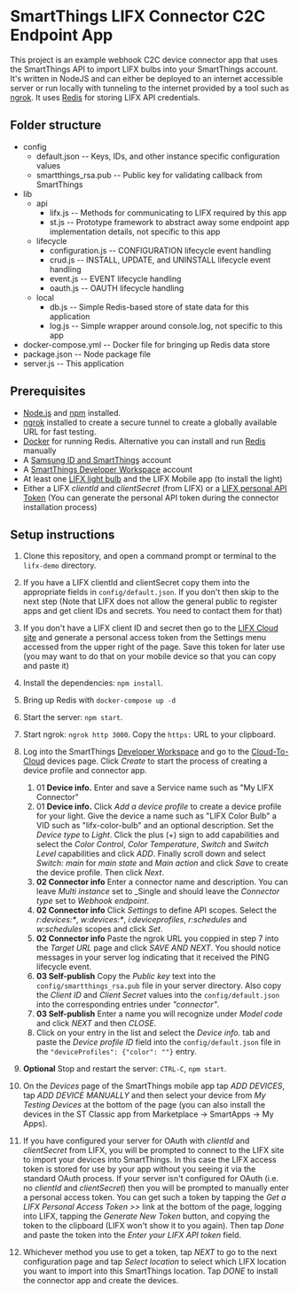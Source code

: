 # SmartThings LIFX Connector C2C Endpoint App

This project is an example webhook C2C device connector app that uses the SmartThings API to import LIFX bulbs
into your SmartThings account. It's written in NodeJS and can either be deployed to an internet accessible server 
or run locally with tunneling to the internet provided by a tool such as [ngrok](https://ngrok.com/). 
It uses [Redis](https://redis.io/) for storing LIFX API credentials.


## Folder structure

- config
  - default.json -- Keys, IDs, and other instance specific configuration values
  - smartthings_rsa.pub -- Public key for validating callback from SmartThings
- lib
    - api
        - lifx.js -- Methods for communicating to LIFX required by this app
        - st.js -- Prototype framework to abstract away some endpoint app implementation details, not specific to this app
    - lifecycle
        - configuration.js -- CONFIGURATION lifecycle event handling
        - crud.js -- INSTALL, UPDATE, and UNINSTALL lifecycle event handling
        - event.js -- EVENT lifecycle handling
        - oauth.js -- OAUTH lifecycle handling
    - local
        - db.js -- Simple Redis-based store of state data for this application
        - log.js -- Simple wrapper around console.log, not specific to this app
- docker-compose.yml -- Docker file for bringing up Redis data store
- package.json -- Node package file
- server.js -- This application

## Prerequisites

- [Node.js](https://nodejs.org/en/) and [npm](https://www.npmjs.com/) installed.
- [ngrok](https://ngrok.com/) installed to create a secure tunnel to create a globally available URL for fast testing.
- [Docker](https://www.docker.com/) for running Redis. Alternative you can install and run [Redis](https://redis.io/) manually
- A [Samsung ID and SmartThings](https://account.smartthings.com/login) account
- A [SmartThings Developer Workspace](https://devworkspace.developer.samsung.com/smartthingsconsole/iotweb/site/index.html#/home) account
- At least one [LIFX light bulb](https://www.lifx.com/products/lifx) and the LIFX Mobile app (to install the light)
- Either a LIFX _clientId_ and _clientSecret_ (from LIFX) or a [LIFX personal API Token](https://cloud.lifx.com/) (You can generate the personal
API token during the connector installation process)

## Setup instructions

1. Clone this repository, and open a command prompt or terminal to the `lifx-demo` directory.

2. If you have a LIFX clientId and clientSecret copy them into the appropriate fields in `config/default.json`. If 
you don't then skip to the next step (Note that LIFX does not allow the general public to register apps and get 
client IDs and secrets. You need to contact them for that)

3. If you don't have a LIFX client ID and secret then go to the [LIFX Cloud site](https://cloud.lifx.com/) and generate a personal access token
from the Settings menu accessed from the upper right of the page. Save this token for later use (you may want to do
that on your mobile device so that you can copy and paste it)

4. Install the dependencies: `npm install`.

5. Bring up Redis with `docker-compose up -d`

6. Start the server: `npm start`.

7. Start ngrok: `ngrok http 3000`. Copy the `https:` URL to your clipboard.

8. Log into the SmartThings [Developer Workspace](https://devworkspace.developer.samsung.com/) and go to the 
[Cloud-To-Cloud](https://devworkspace.developer.samsung.com/smartthingsconsole/iotweb/site/index.html#/development/smartThingsDevice/cloudToCloud)
devices page. Click _Create_ to start the process of creating a device profile and connector app.

    01. 01 **Device info.** Enter and save a Service name such as "My LIFX Connector"
    02. 01 **Device info.** Click _Add a device profile_ to create a device profile for your light. Give the device a name 
    such as "LIFX Color Bulb" a VID such as "lifx-color-bulb" and an optional description. Set the _Device type_ to _Light_.
    Click the plus (+) sign to add capabilities and select the _Color Control_, _Color Temperature_, _Switch_ and _Switch Level_
    capabilities and click _ADD_. Finally scroll down and select _Switch: main_ for _main state_ and _Main action_ and click _Save_
    to create the device profile. Then click _Next_.
    03. **02 Connector info** Enter a connector name and description. You can leave _Multi instance_ set to _Single and should leave the
    _Connector type_ set to _Webhook endpoint_. 
    04. **02 Connector info** Click _Settings_ to define API scopes. Select the _r:devices:*_, _w:devices:*_, _i:deviceprofiles_, _r:schedules_ and _w:schedules_ scopes and click _Set_.
    05. **02 Connector info** Paste the ngrok URL you coppied in step 7 into the _Target URL_ page and click _SAVE AND NEXT_. You should notice 
    messages in your server log indicating that it received the PING lifecycle event.
    06. **03 Self-publish** Copy the _Public key_ text into the `config/smartthings_rsa.pub` file in your server directory. Also copy
    the _Client ID_ and _Client Secret_ values into the `config/default.json` into the corresponding entries under _"connector"_.
    06. **03 Self-publish** Enter a name you will recognize under _Model code_ and click _NEXT_ and then _CLOSE_.
    07. Click on your entry in the list and select the _Device info._ tab and paste the _Device profile ID_ field into
    the `config/default.json` file in the `"deviceProfiles": {"color": ""}` entry.
    
9. **Optional** Stop and restart the server: `CTRL-C`, `npm start`.
10. On the _Devices_ page of the SmartThings mobile app tap _ADD DEVICES_, tap _ADD DEVICE MANUALLY_ and then select your device from 
_My Testing Devices_ at the bottom of the page (you can also install the devices in the ST Classic app from Marketplace -> SmartApps -> My Apps). 
11. If you have configured your server for OAuth with _clientId_ and _clientSecret_ from LIFX, you will be prompted to connect to the LIFX
site to import your devices into SmartThings. In this case the LIFX access token is stored for use by your app without you seeing
it via the standard OAuth process. If your server isn't configured for OAuth (i.e. no _clientId_ and _clientSecret_) then you will be
prompted to manually enter a personal access token. You can get such a token by tapping the _Get a LIFX Personal Access Token >>_ link 
at the bottom of the page, logging into LIFX, tapping the _Generate New Token_ button, and copying the token to the clipboard (LIFX won't show
it to you again). Then tap _Done_ and paste the token into the _Enter your LIFX API token_ field. 
12. Whichever method you use to get a token, tap _NEXT_ to go to the next configuration page and tap _Select location_ to select which 
LIFX location you want to import into this SmartThings location. Tap _DONE_ to install the connector app and create the devices.
